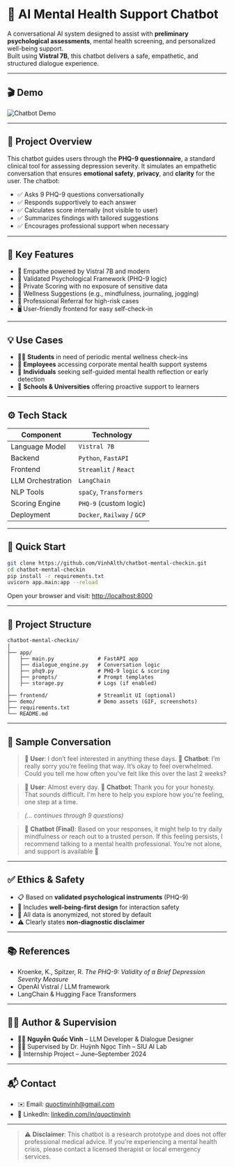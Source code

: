 # 🧠 AI Mental Health Support Chatbot

A conversational AI system designed to assist with **preliminary psychological assessments**, mental health screening, and personalized well-being support.  
Built using **Vistral 7B**, this chatbot delivers a safe, empathetic, and structured dialogue experience.

---

## 🎬 Demo

![Chatbot Demo](video.gif)

---

## 🧾 Project Overview

This chatbot guides users through the **PHQ-9 questionnaire**, a standard clinical tool for assessing depression severity. It simulates an empathetic conversation that ensures **emotional safety**, **privacy**, and **clarity** for the user. The chatbot:

- ✅ Asks 9 PHQ-9 questions conversationally
- ✅ Responds supportively to each answer
- ✅ Calculates score internally (not visible to user)
- ✅ Summarizes findings with tailored suggestions
- ✅ Encourages professional support when necessary

---

## 🌟 Key Features

- 💬 Empathe powered by Vistral 7B and modern
- 🧠 Validated Psychological Framework (PHQ-9 logic)
- 🔐 Private Scoring with no exposure of sensitive data
- 🪷 Wellness Suggestions (e.g., mindfulness, journaling, jogging)
- 🚨 Professional Referral for high-risk cases
- 🖥️ User-friendly frontend for easy self-check-in

---

## 💡 Use Cases

- 🧑‍🎓 **Students** in need of periodic mental wellness check-ins  
- 🏢 **Employees** accessing corporate mental health support systems  
- 🧘 **Individuals** seeking self-guided mental health reflection or early detection  
- 🏫 **Schools & Universities** offering proactive support to learners  

---

## ⚙️ Tech Stack

| Component         | Technology                 |
|------------------|----------------------------|
| Language Model    | `Vistral 7B`               |
| Backend           | `Python`, `FastAPI`        |
| Frontend          | `Streamlit` / `React`      |
| LLM Orchestration | `LangChain`                |
| NLP Tools         | `spaCy`, `Transformers`    |
| Scoring Engine    | `PHQ-9` (custom logic)     |
| Deployment        | `Docker`, `Railway` / `GCP`|

---

## 🚀 Quick Start

```bash
git clone https://github.com/VinhAlth/chatbot-mental-checkin.git
cd chatbot-mental-checkin
pip install -r requirements.txt
uvicorn app.main:app --reload
````

Open your browser and visit: [http://localhost:8000](http://localhost:8000)

---

## 📁 Project Structure

```
chatbot-mental-checkin/
│
├── app/
│   ├── main.py              # FastAPI app
│   ├── dialogue_engine.py   # Conversation logic
│   ├── phq9.py              # PHQ-9 logic & scoring
│   ├── prompts/             # Prompt templates
│   ├── storage.py           # Logs (if enabled)
│
├── frontend/                # Streamlit UI (optional)
├── demo/                    # Demo assets (GIF, screenshots)
├── requirements.txt
└── README.md
```

---

## 🧪 Sample Conversation

> 👤 **User**: I don’t feel interested in anything these days.
> 🤖 **Chatbot**: I’m really sorry you’re feeling that way. It’s okay to feel overwhelmed. Could you tell me how often you've felt like this over the last 2 weeks?

> 👤 **User**: Almost every day.
> 🤖 **Chatbot**: Thank you for your honesty. That sounds difficult. I'm here to help you explore how you're feeling, one step at a time.

> *(… continues through 9 questions)*

> 🤖 **Chatbot (Final)**: Based on your responses, it might help to try daily mindfulness or reach out to a trusted person. If this feeling persists, I recommend talking to a mental health professional. You’re not alone, and support is available 💙

---

## ✅ Ethics & Safety

* 📋 Based on **validated psychological instruments** (PHQ-9)
* 🧠 Includes **well-being-first design** for interaction safety
* 🔐 All data is anonymized, not stored by default
* ⚠️ Clearly states **non-diagnostic disclaimer**

---

## 📚 References

* Kroenke, K., Spitzer, R. *The PHQ-9: Validity of a Brief Depression Severity Measure*
* OpenAI Vistral / LLM framework
* LangChain & Hugging Face Transformers

---

## 👨‍💻 Author & Supervision

* 👨‍💻 **Nguyễn Quốc Vinh** – LLM Developer & Dialogue Designer
* 👨‍🏫 Supervised by Dr. Huỳnh Ngọc Tính – SIU AI Lab
* 🧪 Internship Project – June–September 2024

---

## 📬 Contact

* ✉️ Email: [quoctinvinh@gmail.com](mailto:quoctinvinh@gmail.com)
* 🔗 LinkedIn: [linkedin.com/in/quoctinvinh](https://linkedin.com/in/quoctinvinh)

---

> ⚠️ **Disclaimer**: This chatbot is a research prototype and does not offer professional medical advice. If you're experiencing a mental health crisis, please contact a licensed therapist or local emergency services.
